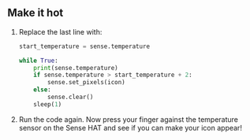 ## Make it hot

1. Replace the last line with:

    ```python
    start_temperature = sense.temperature

    while True:
        print(sense.temperature)
        if sense.temperature > start_temperature + 2:
            sense.set_pixels(icon)
        else:
            sense.clear()
        sleep(1)
    ```

1. Run the code again. Now press your finger against the temperature sensor on the Sense HAT and see if you can make your icon appear!
